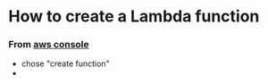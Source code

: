 # How to create a Lambda function

### From [aws console](https://eu-west-3.console.aws.amazon.com/lambda/home?region=eu-west-3#/functions)

*	chose  "create function"
*	